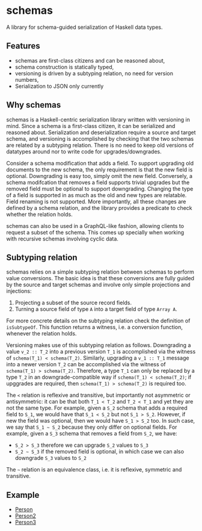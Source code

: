 # schemas
A library for schema-guided serialization of Haskell data types. 

## Features
* schemas are first-class citizens and can be reasoned about,
* schema construction is statically typed,
* versioning is driven by a subtyping relation, no need for version numbers,
* Serialization to JSON only currently

## Why schemas

schemas is a Haskell-centric serialization library written with versioning in mind. Since a schema is a first-class citizen, it can be serialized and reasoned about. Serialization and deserialization require a source and target schema, and versioning is accomplished by checking that the two schemas are related by a subtyping relation. There is no need to keep old versions of datatypes around nor to write code for upgrades/downgrades.

Consider a schema modification that adds a field. To support upgrading old documents to the new schema, the only requirement is that the new field is optional. Downgrading is easy too, simply omit the new field. Conversely, a schema modifcation that removes a field supports trivial upgrades but the removed field must be optional to support downgrading. Changing the type of a field is supported in as much as the old and new types are relatable. Field renaming is not supported. More importantly, all these changes are defined by a schema relation, and the library provides a predicate to check whether the relation holds.

schemas can also be used in a GraphQL-like fashion, allowing clients to request a subset of the schema. This comes up specially when working with recursive schemas involving cyclic data.

## Subtyping relation

schemas relies on a simple subtyping relation between schemas to perform value conversions. The basic idea is that these conversions are fully guided by the source and target schemas and involve only simple projections and injections:
1. Projecting a subset of the source record fields.
2. Turning a source field of type `A` into a target field of type `Array A`.

For more concrete details on the subtyping relation check the definition of `isSubtypeOf`. This function returns a witness, i.e. a conversion function, whenever the relation holds.

Versioning makes use of this subtyping relation as follows. Downgrading a value `v_2 :: T_2` into a previous version `T_1` is accomplished via the witness of `schema(T_1) < schema(T_2)`. Similarly, upgrading a `v_1 :: T_1` message into a newer version `T_2` can be accomplished via the witness of `schema(T_1) > schema(T_2)`. Therefore, a type `T_1` can only be replaced by a type `T_2` in an downgrade-compatible way if `schema(T_1) < schema(T_2)`; if upggrades are required, then `schema(T_1) > schema(T_2)` is required too.

The `<` relation is reflexive and transitive, but importantly not asymmetric or antisymmetric: it can be that both `T_1 < T_2` and `T_2 < T_1` and yet they are not the same type. For example, given a `S_2` schema that adds a required field to `S_1`, we would have that `S_1 < S_2` but not `S_1 > S_2`. However, if new the field was optional, then we would have `S_1 > S_2` too. In such case, we say that `S_1 ~ S_2` because they only differ on optional fields.
For example, given a `S_3` schema that removes a field from `S_2`, we have:
- `S_2 > S_3` therefore we can upgrade `S_2` values to `S_3`
- `S_2 ~ S_3` if the removed field is optional, in which case we can also downgrade `S_3` values to `S_2`

The `~` relation is an equivalence class, i.e. it is reflexive, symmetric and transitive.


## Example
- [Person](example/Person.hs)
- [Person2](example/Person2.hs)
- [Person3](example/Person3.hs)
